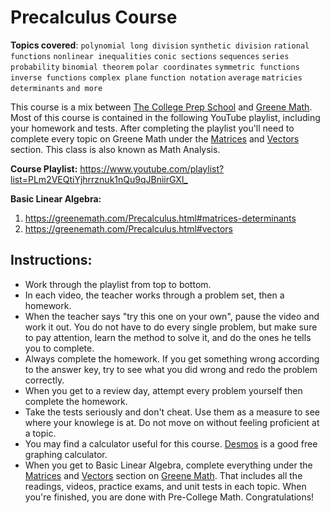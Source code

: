 # Precalculus Course

**Topics covered**:
`polynomial long division`
`synthetic division`
`rational functions`
`nonlinear inequalities`
`conic sections`
`sequences`
`series`
`probability`
`binomial theorem`
`polar coordinates`
`symmetric functions`
`inverse functions`
`complex plane`
`function notation`
`average`
`matricies`
`determinants`
`and more`

This course is a mix between [The College Prep School](https://www.youtube.com/@thecollegeprepschool4486) and [Greene Math](https://greenemath.com/). Most of this course is contained in the following YouTube playlist, including your homework and tests. After completing the playlist you'll need to complete every topic on Greene Math under the [Matrices](https://greenemath.com/Precalculus.html#matrices-determinants) and [Vectors](https://greenemath.com/Precalculus.html#vectors) section. This class is also known as Math Analysis.

**Course Playlist:** <https://www.youtube.com/playlist?list=PLm2VEQtiYjhrrznuk1nQu9qJBniirGXl_>

**Basic Linear Algebra:**
1. <https://greenemath.com/Precalculus.html#matrices-determinants>
2. <https://greenemath.com/Precalculus.html#vectors>

## Instructions:

- Work through the playlist from top to bottom.
- In each video, the teacher works through a problem set, then a homework.
- When the teacher says "try this one on your own", pause the video and work it out. You do not have to do every single problem, but make sure to pay attention, learn the method to solve it, and do the ones he tells you to complete.
- Always complete the homework. If you get something wrong according to the answer key, try to see what you did wrong and redo the problem correctly.
- When you get to a review day, attempt every problem yourself then complete the homework.
- Take the tests seriously and don't cheat. Use them as a measure to see where your knowlege is at. Do not move on without feeling proficient at a topic.
- You may find a calculator useful for this course. [Desmos](https://www.desmos.com/calculator) is a good free graphing calculator.
- When you get to Basic Linear Algebra, complete everything under the [Matrices](https://greenemath.com/Precalculus.html#matrices-determinants) and [Vectors](https://greenemath.com/Precalculus.html#vectors) section on [Greene Math](https://greenemath.com/). That includes all the readings, videos, practice exams, and unit tests in each topic. When you're finished, you are done with Pre-College Math. Congratulations!
